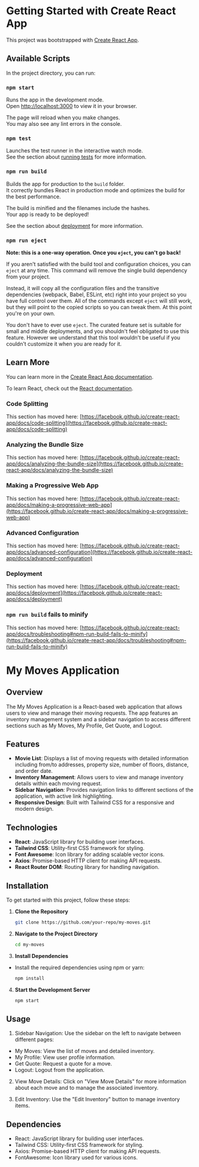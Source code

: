 # Getting Started with Create React App

This project was bootstrapped with [Create React App](https://github.com/facebook/create-react-app).

## Available Scripts

In the project directory, you can run:

### `npm start`

Runs the app in the development mode.\
Open [http://localhost:3000](http://localhost:3000) to view it in your browser.

The page will reload when you make changes.\
You may also see any lint errors in the console.

### `npm test`

Launches the test runner in the interactive watch mode.\
See the section about [running tests](https://facebook.github.io/create-react-app/docs/running-tests) for more information.

### `npm run build`

Builds the app for production to the `build` folder.\
It correctly bundles React in production mode and optimizes the build for the best performance.

The build is minified and the filenames include the hashes.\
Your app is ready to be deployed!

See the section about [deployment](https://facebook.github.io/create-react-app/docs/deployment) for more information.

### `npm run eject`

**Note: this is a one-way operation. Once you `eject`, you can't go back!**

If you aren't satisfied with the build tool and configuration choices, you can `eject` at any time. This command will remove the single build dependency from your project.

Instead, it will copy all the configuration files and the transitive dependencies (webpack, Babel, ESLint, etc) right into your project so you have full control over them. All of the commands except `eject` will still work, but they will point to the copied scripts so you can tweak them. At this point you're on your own.

You don't have to ever use `eject`. The curated feature set is suitable for small and middle deployments, and you shouldn't feel obligated to use this feature. However we understand that this tool wouldn't be useful if you couldn't customize it when you are ready for it.

## Learn More

You can learn more in the [Create React App documentation](https://facebook.github.io/create-react-app/docs/getting-started).

To learn React, check out the [React documentation](https://reactjs.org/).

### Code Splitting

This section has moved here: [https://facebook.github.io/create-react-app/docs/code-splitting](https://facebook.github.io/create-react-app/docs/code-splitting)

### Analyzing the Bundle Size

This section has moved here: [https://facebook.github.io/create-react-app/docs/analyzing-the-bundle-size](https://facebook.github.io/create-react-app/docs/analyzing-the-bundle-size)

### Making a Progressive Web App

This section has moved here: [https://facebook.github.io/create-react-app/docs/making-a-progressive-web-app](https://facebook.github.io/create-react-app/docs/making-a-progressive-web-app)

### Advanced Configuration

This section has moved here: [https://facebook.github.io/create-react-app/docs/advanced-configuration](https://facebook.github.io/create-react-app/docs/advanced-configuration)

### Deployment

This section has moved here: [https://facebook.github.io/create-react-app/docs/deployment](https://facebook.github.io/create-react-app/docs/deployment)

### `npm run build` fails to minify

This section has moved here: [https://facebook.github.io/create-react-app/docs/troubleshooting#npm-run-build-fails-to-minify](https://facebook.github.io/create-react-app/docs/troubleshooting#npm-run-build-fails-to-minify)

# My Moves Application

## Overview
The My Moves Application is a React-based web application that allows users to view and manage their moving requests. The app features an inventory management system and a sidebar navigation to access different sections such as My Moves, My Profile, Get Quote, and Logout.

## Features

- **Movie List**: Displays a list of moving requests with detailed information including from/to addresses, property size, number of floors, distance, and order date.
- **Inventory Management**: Allows users to view and manage inventory details within each moving request.
- **Sidebar Navigation**: Provides navigation links to different sections of the application, with active link highlighting.
- **Responsive Design**: Built with Tailwind CSS for a responsive and modern design.

## Technologies

- **React**: JavaScript library for building user interfaces.
- **Tailwind CSS**: Utility-first CSS framework for styling.
- **Font Awesome**: Icon library for adding scalable vector icons.
- **Axios**: Promise-based HTTP client for making API requests.
- **React Router DOM**: Routing library for handling navigation.

## Installation

To get started with this project, follow these steps:

1. **Clone the Repository**

   ```bash
   git clone https://github.com/your-repo/my-moves.git
   ```
2. **Navigate to the Project Directory**
    ````bash
    cd my-moves
    ````
3. **Install Dependencies**
- Install the required dependencies using npm or yarn:
   ```bash
   npm install
   ```
4. **Start the Development Server**
   ```bash
   npm start
   ```
## Usage
1. Sidebar Navigation: Use the sidebar on the left to navigate between different pages:

- My Moves: View the list of moves and detailed inventory.
- My Profile: View user profile information.
- Get Quote: Request a quote for a move.
- Logout: Logout from the application.

2. View Move Details: Click on "View Move Details" for more information about each move and to manage the associated inventory.

3. Edit Inventory: Use the "Edit Inventory" button to manage inventory items.

## Dependencies
- React: JavaScript library for building user interfaces.
- Tailwind CSS: Utility-first CSS framework for styling.
- Axios: Promise-based HTTP client for making API requests.
- FontAwesome: Icon library used for various icons.
